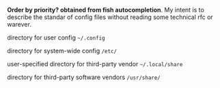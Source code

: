 **Order by priority? obtained from fish autocompletion**. My intent is to describe the standar of config files without reading some technical rfc or warever.

directory for user config `~/.config`

directory for system-wide config `/etc/`

user-specified directory for third-party vendor `~/.local/share`

directory for third-party software vendors `/usr/share/`
